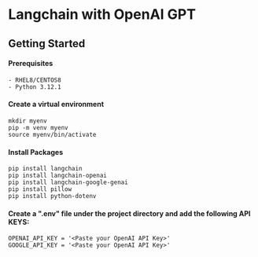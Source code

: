 # Langchain with OpenAI GPT


## Getting Started

#### Prerequisites
```
- RHEL8/CENTOS8
- Python 3.12.1
```

#### Create a virtual environment
```
mkdir myenv
pip -m venv myenv
source myenv/bin/activate
```

#### Install Packages 
```
pip install langchain
pip install langchain-openai
pip install langchain-google-genai
pip install pillow
pip install python-dotenv
```

#### Create a ".env" file under the project directory and add the following API KEYS:
```
OPENAI_API_KEY = '<Paste your OpenAI API Key>'
GOOGLE_API_KEY = '<Paste your OpenAI API Key>'
```
